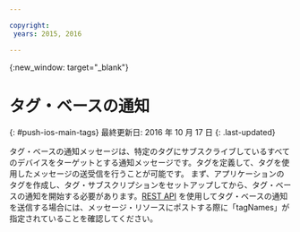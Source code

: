 ```yaml
---

copyright:
 years: 2015, 2016

---
```


{:new_window: target="_blank"}
# タグ・ベースの通知 
{: #push-ios-main-tags}
最終更新日: 2016 年 10 月 17 日
{: .last-updated}

タグ・ベースの通知メッセージは、特定のタグにサブスクライブしているすべてのデバイスをターゲットとする通知メッセージです。タグを定義して、タグを使用したメッセージの送受信を行うことが可能です。
まず、アプリケーションのタグを作成し、タグ・サブスクリプションをセットアップしてから、タグ・ベースの通知を開始する必要があります。[REST API](https://mobile.{DomainName}/imfpush/) を使用してタグ・ベースの通知を送信する場合には、メッセージ・リソースにポストする際に「tagNames」が指定されていることを確認してください。 
